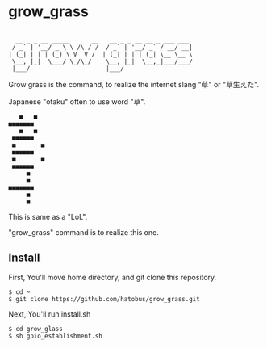 # grow_grass
```

  __ _ _ __ _____      __   __ _ _ __ __ _ ___ ___
 / _` | '__/ _ \ \ /\ / /  / _` | '__/ _` / __/ __|
| (_| | | | (_) \ V  V /  | (_| | | | (_| \__ \__ \
 \__, |_|  \___/ \_/\_/    \__, |_|  \__,_|___/___/
 |___/                     |___/

```
Grow grass is the command, to realize the internet slang "草" or "草生えた".

Japanese "otaku" often to use word "草".

```
   ■   ■   
■■■■■■■
   ■   ■   
 ■■■■■■ 
 ■       ■ 
 ■■■■■■ 
 ■       ■ 
 ■■■■■■ 
     ■     
     ■     
■■■■■■■
     ■     
     ■     
```

This is same as a "LoL".

"grow_grass" command is to realize this one.

## Install

First, You'll move home directory, and git clone this repository.

```
$ cd ~
$ git clone https://github.com/hatobus/grow_grass.git
```

Next, You'll run install.sh
```
$ cd grow_glass
$ sh gpio_establishment.sh
```
